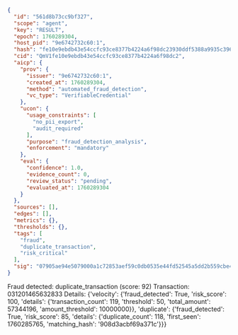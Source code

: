 ```json
{
  "id": "561d8b73cc9bf327",
  "scope": "agent",
  "key": "RESULT",
  "epoch": 1760289304,
  "host_pid": "9e6742732c60:1",
  "hash": "fe10e9ebdb43e54ccfc93ce8377b4224a6f98dc23930ddf5388a9935c3969ad0",
  "cid": "QmV1fe10e9ebdb43e54ccfc93ce8377b4224a6f98dc2",
  "aicp": {
    "prov": {
      "issuer": "9e6742732c60:1",
      "created_at": 1760289304,
      "method": "automated_fraud_detection",
      "vc_type": "VerifiableCredential"
    },
    "ucon": {
      "usage_constraints": [
        "no_pii_export",
        "audit_required"
      ],
      "purpose": "fraud_detection_analysis",
      "enforcement": "mandatory"
    },
    "eval": {
      "confidence": 1.0,
      "evidence_count": 0,
      "review_status": "pending",
      "evaluated_at": 1760289304
    }
  },
  "sources": [],
  "edges": [],
  "metrics": {},
  "thresholds": {},
  "tags": [
    "fraud",
    "duplicate_transaction",
    "risk_critical"
  ],
  "sig": "07905ae94e5079000a1c72853aef59c0db0535e44fd52545a5dd2b559cbe4da6"
}
```

Fraud detected: duplicate_transaction (score: 92)
Transaction: 031201465632833
Details: {'velocity': {'fraud_detected': True, 'risk_score': 100, 'details': {'transaction_count': 119, 'threshold': 50, 'total_amount': 57344196, 'amount_threshold': 10000000}}, 'duplicate': {'fraud_detected': True, 'risk_score': 85, 'details': {'duplicate_count': 118, 'first_seen': 1760285765, 'matching_hash': '908d3acbf69a371c'}}}
